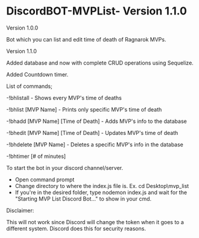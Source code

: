 # DiscordBOT-MVPList- Version 1.1.0
Version 1.0.0

Bot which you can list and edit time of death of Ragnarok MVPs.




Version 1.1.0

Added database and now with complete CRUD operations using Sequelize.

Added Countdown timer.




List of commands;

-!bhlistall -	Shows every MVP's time of deaths

-!bhlist [MVP Name] -	Prints only specific MVP's time of death

-!bhadd [MVP Name] [Time of Death] -	Adds MVP's info to the database

-!bhedit [MVP Name] [Time of Death] -	Updates MVP's time of death

-!bhdelete [MVP Name] -	Deletes a specific MVP's info in the database

-!bhtimer [# of minutes]



To start the bot in your discord channel/server.

- Open command prompt
- Change directory to where the index.js file is. 
  Ex. cd Desktop\mvp_list
- If you're in the desired folder, type nodemon index.js and wait for the "Starting MVP List Discord Bot..." to show in your cmd.


Disclaimer:

This will not work since Discord will change the token when it goes to a different system. 
Discord does this for security reasons.
